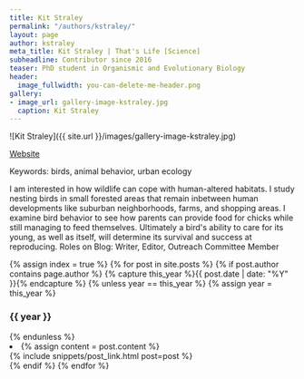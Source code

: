 ```yaml
---
title: Kit Straley
permalink: "/authors/kstraley/"
layout: page
author: kstraley
meta_title: Kit Straley | That's Life [Science]
subheadline: Contributor since 2016
teaser: PhD student in Organismic and Evolutionary Biology
header:
  image_fullwidth: you-can-delete-me-header.png
gallery:
- image_url: gallery-image-kstraley.jpg
  caption: Kit Straley
---
```


![Kit Straley]({{ site.url }}/images/gallery-image-kstraley.jpg)

[Website](http://www.kstraleyeco.wordpress.com )

Keywords: birds, animal behavior, urban ecology

I am interested in how wildlife can cope with human-altered habitats. I study nesting birds in small forested areas that remain inbetween human developments like suburban neighborhoods, farms, and shopping areas. I examine bird behavior to see how parents can provide food for chicks while still managing to feed themselves. Ultimately a bird's ability to care for its young, as well as itself, will determine its survival and success at reproducing.
Roles on Blog: Writer, Editor, Outreach Committee Member

{% assign index = true %}
{% for post in site.posts %}
{% if post.author contains page.author %}
{% capture this_year %}{{ post.date | date: "%Y" }}{% endcapture %}
{% unless year == this_year %}
{% assign year = this_year %}
<h3>{{ year }}</h3>
{% endunless %}
<li>
{% assign content = post.content %}
<article>
{% include snippets/post_link.html post=post %}
</article>
</li>
{% endif %}
{% endfor %}
